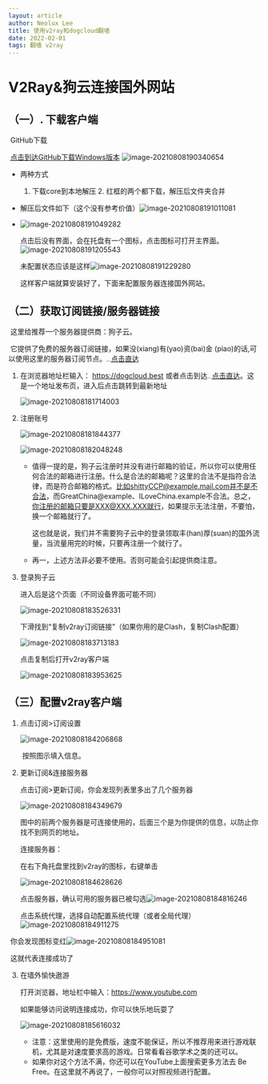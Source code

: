 ```yaml
---
layout: article
author: Neolux Lee
title: 使用v2ray和dogcloud翻墙
date: 2022-02-01
tags: 翻墙 v2ray
---
```




#  V2Ray&狗云连接国外网站



## （一）. 下载客户端

​			GitHub下载

​			[点击到达GitHub下载Windows版本](https://github.com/2dust/v2rayN)			![image-20210808190340654](https://cdn.jsdelivr.net/gh/li-kangfeng/BlogImages@1.0/img/image-20210808190340654.png)

 * 两种方式

   	1. 下载core到本地解压
    	2. 红框的两个都下载，解压后文件夹合并

* 解压后文件如下（这个没有参考价值）![image-20210808191011081](https://cdn.jsdelivr.net/gh/li-kangfeng/BlogImages@1.0/img/image-20210808191011081.png)

* ![image-20210808191049282](https://cdn.jsdelivr.net/gh/li-kangfeng/BlogImages@1.0/img/image-20210808191049282.png)

  点击后没有界面，会在托盘有一个图标，点击图标可打开主界面。![image-20210808191205543](https://cdn.jsdelivr.net/gh/li-kangfeng/BlogImages@1.0/img/image-20210808191205543.png)

  未配置状态应该是这样![image-20210808191229280](https://cdn.jsdelivr.net/gh/li-kangfeng/BlogImages@1.0/img/image-20210808191229280.png)

  这样客户端就算安装好了，下面来配置服务器连接国外网站。






## （二）获取订阅链接/服务器链接

​	这里给推荐一个服务器提供商：狗子云。

​	它提供了免费的服务器订阅链接，如果没(xiang)有(yao)资(bai)金	(piao)的话,可以使用这里的服务器订阅节点。[<img src="https://s2.loli.net/2022/02/01/OlNR6v4rXTSFiL9.png" alt="dogHead" style="zoom:12%;" />点击直达](https://dogcloud.best)



1. 在浏览器地址栏输入： https://dogcloud.best 或者点击到达[<img src="https://s2.loli.net/2022/02/01/OlNR6v4rXTSFiL9.png" alt="dogHead" style="zoom:12%;" />点击直达](https://dogcloud.best)。这是一个地址发布页，进入后点击跳转到最新地址

   ![image-20210808181714003](https://cdn.jsdelivr.net/gh/li-kangfeng/BlogImages@1.0/img/image-20210808181714003.png)

2. 注册账号

   ![image-20210808181844377](https://cdn.jsdelivr.net/gh/li-kangfeng/BlogImages@1.0/img/image-20210808181844377.png)

   ![image-20210808182048248](https://cdn.jsdelivr.net/gh/li-kangfeng/BlogImages@1.0/img/image-20210808182048248.png)

   * 值得一提的是，狗子云注册时并没有进行邮箱的验证，所以你可以使用任何合法的邮箱进行注册。什么是合法的邮箱呢？这里的合法不是指符合法律，而是符合邮箱的格式。比如shittyCCP@example.mail.com并不是不合法，而GreatChina@example、ILoveChina.example不合法。总之，你注册的邮箱只要是XXX@XXX.XXX就行，如果提示无法注册，不要怕，换一个邮箱就行了。

     这也就是说，我们并不需要狗子云中的登录领取丰(han)厚(suan)的国外流量，当流量用完的时候，只要再注册一个就行了。

   * 再一，上述方法非必要不使用。否则可能会引起提供商注意。

3. 登录狗子云

   进入后是这个页面（不同设备界面可能不同）

   ![image-20210808183526331](https://cdn.jsdelivr.net/gh/li-kangfeng/BlogImages@1.0/img/image-20210808183526331.png)

   下滑找到“复制v2ray订阅链接”（如果你用的是Clash，复制Clash配置）

   ![image-20210808183713183](https://cdn.jsdelivr.net/gh/li-kangfeng/BlogImages@1.0/img/image-20210808183713183.png)

   点击复制后打开v2ray客户端

   ![image-20210808183953625](https://cdn.jsdelivr.net/gh/li-kangfeng/BlogImages@1.0/img/image-20210808183953625.png)

   

## （三）配置v2ray客户端

1. 点击订阅>订阅设置

   ![image-20210808184206868](https://cdn.jsdelivr.net/gh/li-kangfeng/BlogImages@1.0/img/image-20210808184206868.png)

   ​	按照图示填入信息。

2. 更新订阅&连接服务器

   点击订阅>更新订阅，你会发现列表里多出了几个服务器

   ![image-20210808184349679](https://cdn.jsdelivr.net/gh/li-kangfeng/BlogImages@1.0/img/image-20210808184349679.png)

   图中的前两个服务器是可连接使用的，后面三个是为你提供的信息，以防止你找不到网页的地址。

   连接服务器：

   在右下角托盘里找到v2ray的图标，右键单击

   ![image-20210808184628626](https://cdn.jsdelivr.net/gh/li-kangfeng/BlogImages@1.0/img/image-20210808184628626.png)

   点击服务器，确认可用的服务器已被勾选![image-20210808184816246](https://cdn.jsdelivr.net/gh/li-kangfeng/BlogImages@1.0/img/image-20210808184816246.png)

   点击系统代理，选择自动配置系统代理（或者全局代理）![image-20210808184911275](https://cdn.jsdelivr.net/gh/li-kangfeng/BlogImages@1.0/img/image-20210808184911275.png)



​		你会发现图标变红![image-20210808184951081](https://cdn.jsdelivr.net/gh/li-kangfeng/BlogImages@1.0/img/image-20210808184951081.png)

​		这就代表连接成功了

3. 在墙外愉快遨游

   打开浏览器，地址栏中输入：https://www.youtube.com

   如果能够访问说明连接成功，你可以快乐地玩耍了

   ![image-20210808185616032](https://cdn.jsdelivr.net/gh/li-kangfeng/BlogImages@1.0/img/image-20210808185616032.png)

   * 注意：这里使用的是免费版，速度不能保证，所以不推荐用来进行游戏联机，尤其是对速度要求高的游戏。日常看看谷歌学术之类的还可以。
   * 如果你对这个方法不满，你还可以在YouTube上面搜索更多方法去 Be Free。在这里就不再说了，一般你可以对照视频进行配置。







